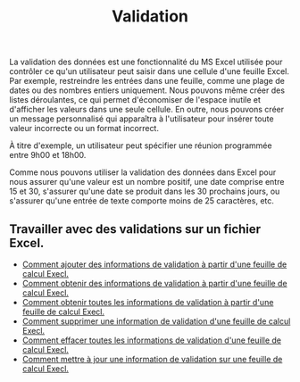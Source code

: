 ﻿---
title: Validation
second_title: Aspose.Cells Cloud Documen
type: docs
url: /fr/validations/
keywords: Working with validations on an Excel file
description: Aspose.Cells Prise en charge de Cloud REST API pour l'utilisation des validations sur un fichier Excel. Le SDK prend en charge différents types de langages de développement. Ils incluent Android, C#, Go, Java, NodeJS, Perl, PHP, Python, Ruby et Swift.
weight: 100
kwords: Excel, Office Cloud, REST API, Feuille de calcul, PDF, CSV, Json, Markdwon, Validations
---
La validation des données est une fonctionnalité du MS Excel utilisée pour contrôler ce qu'un utilisateur peut saisir dans une cellule d'une feuille Excel. Par exemple, restreindre les entrées dans une feuille, comme une plage de dates ou des nombres entiers uniquement. Nous pouvons même créer des listes déroulantes, ce qui permet d'économiser de l'espace inutile et d'afficher les valeurs dans une seule cellule. En outre, nous pouvons créer un message personnalisé qui apparaîtra à l'utilisateur pour insérer toute valeur incorrecte ou un format incorrect.

À titre d'exemple, un utilisateur peut spécifier une réunion programmée entre 9h00 et 18h00.

Comme nous pouvons utiliser la validation des données dans Excel pour nous assurer qu'une valeur est un nombre positif, une date comprise entre 15 et 30, s'assurer qu'une date se produit dans les 30 prochains jours, ou s'assurer qu'une entrée de texte comporte moins de 25 caractères, etc.

## Travailler avec des validations sur un fichier Excel.

- [Comment ajouter des informations de validation à partir d'une feuille de calcul Execl.](/cells/fr/validations/delete/)
- [Comment obtenir des informations de validation à partir d'une feuille de calcul Execl.](/cells/fr/validations/get/)
- [Comment obtenir toutes les informations de validation à partir d'une feuille de calcul Execl.](/cells/fr/validations/get-all/)
- [Comment supprimer une information de validation d'une feuille de calcul Execl.](/cells/fr/validations/delete/)
- [Comment effacer toutes les informations de validation d'une feuille de calcul Execl.](/cells/fr/validations/clear/)
- [Comment mettre à jour une information de validation sur une feuille de calcul Execl.](/cells/fr/validations/update/)
